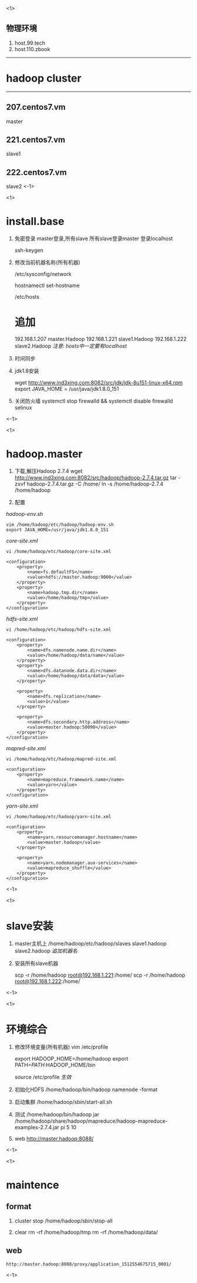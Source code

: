 <1>
## 物理环境
1. host.99.tech
2. host.110.zbook

--------------------------
# hadoop cluster
--------------------------

## 207.centos7.vm
master
## 221.centos7.vm
slave1
## 222.centos7.vm
slave2
<-1>

<1>
# install.base

1. 免密登录
	master登录,所有slave
	所有slave登录master
	登录localhost

	ssh-keygen

2. 修改当前机器名称(所有机器)

	/etc/sysconfig/network

	hostnamectl set-hostname

	/etc/hosts
	# 追加
	192.168.1.207 master.Hadoop
	192.168.1.221 slave1.Hadoop
	192.168.1.222 slave2.Hadoop
	*注意: hosts中一定要有localhost*

3. 时间同步

4. jdk1.8安装

	wget http://www.ind3xing.com:8082/src/jdk/jdk-8u151-linux-x64.rpm
	export JAVA_HOME = /usr/java/jdk1.8.0_151

5. 关闭防火墙
	systemctl stop firewalld && systemctl disable firewalld
	selinux
	
<-1>

<1>
# hadoop.master

1. 下载,解压Hadoop 2.7.4
	wget http://www.ind3xing.com:8082/src/hadoop/hadoop-2.7.4.tar.gz
	tar -zxvf hadoop-2.7.4.tar.gz -C /home/
	ln -s /home/hadoop-2.7.4 /home/hadoop

2. 配置

_hadoop-env.sh_

	vim /home/hadoop/etc/hadoop/hadoop-env.sh
	export JAVA_HOME=/usr/java/jdk1.8.0_151

_core-site.xml_

	vi /home/hadoop/etc/hadoop/core-site.xml

	<configuration>
	    <property>
	        <name>fs.defaultFS</name>
	        <value>hdfs://master.hadoop:9000</value>
	    </property>
	    <property>
	        <name>hadoop.tmp.dir</name>
	        <value>/home/hadoop/tmp</value>
	    </property>
	</configuration>

_hdfs-site.xml_

	vi /home/hadoop/etc/hadoop/hdfs-site.xml

	<configuration>
	    <property>
	        <name>dfs.namenode.name.dir</name>
	        <value>/home/hadoop/data/name</value>
	    </property>
	    <property>
	        <name>dfs.datanode.data.dir</name>
	        <value>/home/hadoop/data/data</value>
	    </property>
	
	    <property>
	        <name>dfs.replication</name>
	        <value>1</value>
	    </property>

	    <property>
	        <name>dfs.secondary.http.address</name>
	        <value>master.hadoop:50090</value>
	    </property>
	</configuration>

_mapred-site.xml_

	vi /home/hadoop/etc/hadoop/mapred-site.xml
	
	<configuration>
	    <property>
	        <name>mapreduce.framework.name</name>
	        <value>yarn</value>
	    </property>
	</configuration>

_yarn-site.xml_

	vi /home/hadoop/etc/hadoop/yarn-site.xml

	<configuration>
	    <property>
	        <name>yarn.resourcemanager.hostname</name>
	        <value>master.hadoop</value>
	    </property>

	    <property>
	        <name>yarn.nodemanager.aux-services</name>
	        <value>mapreduce_shuffle</value>
	    </property>
	</configuration>

<-1>

<1>
# slave安装

1. master主机上
	/home/hadoop/etc/hadoop/slaves
	slave1.hadoop
	slave2.hadoop
	*追加机器名*

2. 安装所有slave机器

	scp -r /home/hadoop root@192.168.1.221:/home/
	scp -r /home/hadoop root@192.168.1.222:/home/

<-1>

<1>
# 环境综合

1. 修改环境变量(所有机器)
	vim /etc/profile

	export HADOOP_HOME=/home/hadoop
	export PATH=$PATH:$HADOOP_HOME/bin

	source /etc/profile
	*生效*

2. 初始化HDFS
	/home/hadoop/bin/hadoop namenode -format

3. 启动集群
	/home/hadoop/sbin/start-all.sh

4. 测试
	/home/hadoop/bin/hadoop jar /home/hadoop/share/hadoop/mapreduce/hadoop-mapreduce-examples-2.7.4.jar pi 5 10

5. web
	http://master.hadoop:8088/
	
<-1>

<1>
# maintence

## format

1. cluster stop
	/home/hadoop/sbin/stop-all

2. clear
	rm -rf /home/hadoop/tmp
	rm -rf /home/hadoop/data/

## web
	http://master.hadoop:8088/proxy/application_1512554675715_0001/

<-1>